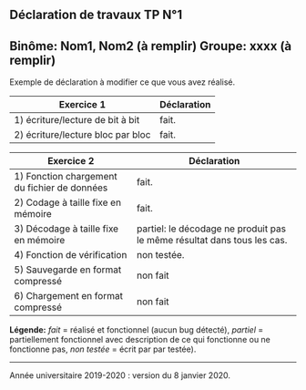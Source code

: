 ## Déclaration de travaux TP N°1
**Binôme:** Nom1, Nom2 (à remplir)
**Groupe:** xxxx (à remplir)
---
Exemple de déclaration à  modifier ce que vous avez réalisé.

Exercice 1 | Déclaration |
---|--- |
1) écriture/lecture de bit à bit | fait. |
2) écriture/lecture bloc par bloc | fait. |


Exercice 2 | Déclaration |
---|--- |
1) Fonction chargement du fichier de données  | fait. |
2) Codage à taille fixe en mémoire | fait. |
3) Décodage à taille fixe en mémoire | partiel: le décodage ne produit pas le même résultat dans tous les cas. |
4) Fonction de vérification  | non testée. | 
5) Sauvegarde en format compressé | non fait | 
6) Chargement en format compressé  | non fait | 

**Légende:**
*fait* = réalisé et fonctionnel (aucun bug détecté),
*partiel* = partiellement fonctionnel  avec description de ce qui fonctionne ou ne fonctionne pas,
*non testée* = écrit par par testée).

---
Année universitaire 2019-2020 : version du 8 janvier 2020.